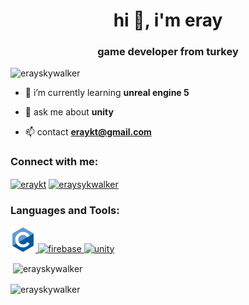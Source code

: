 <h1 align="center">hi 👋, i'm eray</h1>
<h3 align="center">game developer from turkey</h3>

<p align="left"> <img src="https://komarev.com/ghpvc/?username=erayskywalker&label=Profile%20views&color=0e75b6&style=flat" alt="erayskywalker" /> </p>

- 🌱 i’m currently learning **unreal engine 5**

- 💬 ask me about **unity**

- 📫 contact **eraykt@gmail.com**

<h3 align="left">Connect with me:</h3>
<p align="left">
<a href="https://linkedin.com/in/eraykt" target="blank"><img align="center" src="https://raw.githubusercontent.com/rahuldkjain/github-profile-readme-generator/master/src/images/icons/Social/linked-in-alt.svg" alt="eraykt" height="30" width="40" /></a>
<a href="https://www.hackerrank.com/eraysykwalker" target="blank"><img align="center" src="https://raw.githubusercontent.com/rahuldkjain/github-profile-readme-generator/master/src/images/icons/Social/hackerrank.svg" alt="eraysykwalker" height="30" width="40" /></a>
</p>

<h3 align="left">Languages and Tools:</h3>
<p align="left"> <a href="https://www.cprogramming.com/" target="_blank" rel="noreferrer"> <img src="https://raw.githubusercontent.com/devicons/devicon/master/icons/c/c-original.svg" alt="c" width="40" height="40"/> </a> <a href="https://firebase.google.com/" target="_blank" rel="noreferrer"> <img src="https://www.vectorlogo.zone/logos/firebase/firebase-icon.svg" alt="firebase" width="40" height="40"/> </a> <a href="https://unity.com/" target="_blank" rel="noreferrer"> <img src="https://www.vectorlogo.zone/logos/unity3d/unity3d-icon.svg" alt="unity" width="40" height="40"/> </a> </p>

<p>&nbsp;<img align="center" src="https://github-readme-stats.vercel.app/api?username=erayskywalker&show_icons=true&locale=en" alt="erayskywalker" /></p>

<p><img align="center" src="https://github-readme-streak-stats.herokuapp.com/?user=erayskywalker&" alt="erayskywalker" /></p>




<!--### You can reach my games with the links below.
[My Idle Village](https://play.google.com/store/apps/details?id=com.EraySkywalker.MyIdleVillage)

[Cooking Craft Clone](https://github.com/erayskywalker/CookingCraftClone)

[ZigZag Clone](https://github.com/erayskywalker/ZigZagClone)

[ParkingJam Clone](https://github.com/erayskywalker/ParkingJamClone)

**erayskywalker/erayskywalker** is a ✨ _special_ ✨ repository because its `README.md` (this file) appears on your GitHub profile.

Here are some ideas to get you started:

- 🔭 I’m currently working on ...
- 🌱 I’m currently learning ...
- 👯 I’m looking to collaborate on ...
- 🤔 I’m looking for help with ...
- 💬 Ask me about ...
- 📫 How to reach me: ...
- 😄 Pronouns: ...
- ⚡ Fun fact: ...
-->
